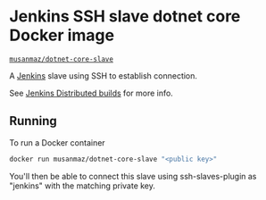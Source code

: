 # Jenkins SSH slave dotnet core Docker image

[`musanmaz/dotnet-core-slave`](https://hub.docker.com/r/musanmaz/dotnet-core-slave/)

A [Jenkins](https://jenkins-ci.org) slave using SSH to establish connection.

See [Jenkins Distributed builds](https://wiki.jenkins-ci.org/display/JENKINS/Distributed+builds) for more info.

## Running

To run a Docker container

```bash
docker run musanmaz/dotnet-core-slave "<public key>"
```

You'll then be able to connect this slave using ssh-slaves-plugin as "jenkins" with the matching private key.